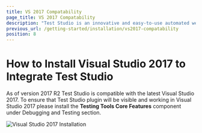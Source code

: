 ```yaml
---
title: VS 2017 Compatability
page_title: VS 2017 Compatability
description: "Test Studio is an innovative and easy-to-use automated web, WPF and load testing solution. Test Studio tests support essential technologies like ASP.NET AJAX, Silverlight, PHP and MVC. HTML5, Testing framework, functional testing, performance testing, load testing, exploratory testing, manual testing."
previous_url: /getting-started/installation/vs2017-compatability
position: 8
---
```

# How to Install Visual Studio 2017 to Integrate Test Studio

As of version 2017 R2 Test Studio is compatible with the latest Visual Studio 2017. To ensure that Test Studio plugin will be visible and working in Visual Studio 2017 please install the **Testing Tools Core Features** component under Debugging and Testing section.

![Visual Studio 2017 Installation][1]

[1]: /img/getting-started/installation/vs2017/vs2017installation.png